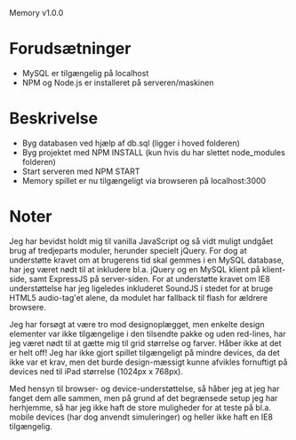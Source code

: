 
Memory v1.0.0

# Forudsætninger

- MySQL er tilgængelig på localhost
- NPM og Node.js er installeret på serveren/maskinen

# Beskrivelse

- Byg databasen ved hjælp af db.sql (ligger i hoved folderen)
- Byg projektet med NPM INSTALL (kun hvis du har slettet node_modules folderen)
- Start serveren med NPM START
- Memory spillet er nu tilgængeligt via browseren på localhost:3000

# Noter

Jeg har bevidst holdt mig til vanilla JavaScript og så vidt muligt undgået brug af tredjeparts moduler, herunder specielt jQuery. For dog at understøtte kravet om at brugerens tid skal gemmes i en MySQL database, har jeg været nødt til at inkludere bl.a. jQuery og en MySQL klient på klient-side, samt ExpressJS på server-siden. For at understøtte kravet om IE8 understøttelse har jeg ligeledes inkluderet SoundJS i stedet for at bruge HTML5 audio-tag'et alene, da modulet har fallback til flash for ældrere browsere.

Jeg har forsøgt at være tro mod designoplægget, men enkelte design elementer var ikke tilgængelige i den tilsendte pakke og uden red-lines, har jeg været nødt til at gætte mig til grid størrelse og farver. Håber ikke at det er helt off! Jeg har ikke gjort spillet tilgængeligt på mindre devices, da det ikke var et krav, men det burde design-mæssigt kunne afvikles fornuftigt på devices ned til iPad størrelse (1024px x 768px).

Med hensyn til browser- og device-understøttelse, så håber jeg at jeg har fanget dem alle sammen, men på grund af det begrænsede setup jeg har herhjemme, så har jeg ikke haft de store muligheder for at teste på bl.a. mobile devices (har dog anvendt simuleringer) og heller ikke haft en IE8 tilgængelig.
